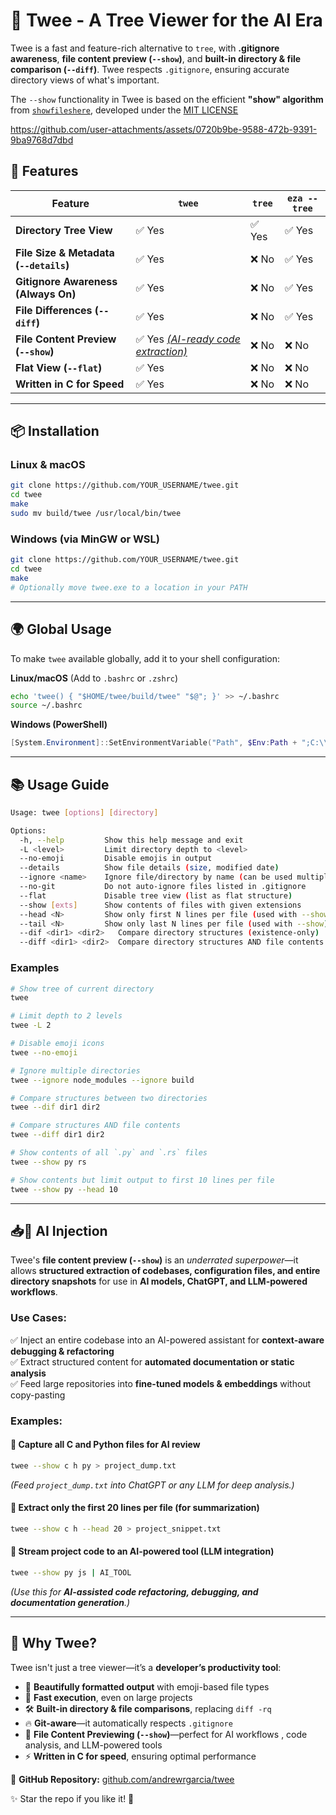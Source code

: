 # 🌳 Twee - A Tree Viewer for the AI Era  

Twee is a fast and feature-rich alternative to `tree`, with **.gitignore awareness**, **file content preview (`--show`)**, and **built-in directory & file comparison (`--diff`)**. Twee respects `.gitignore`, ensuring accurate directory views of what's important.

The `--show` functionality in Twee is based on the efficient **"show" algorithm** from [`showfileshere`](https://github.com/andrewrgarcia/showfileshere), developed under the [MIT LICENSE](https://github.com/andrewrgarcia/showfileshere/blob/main/LICENSE)  

https://github.com/user-attachments/assets/0720b9be-9588-472b-9391-9ba9768d7dbd

## 🚀 Features  

| Feature                                      | `twee` | `tree` | `eza --tree` |
|----------------------------------------------|--------|--------|--------------|
| **Directory Tree View**                      | ✅ Yes | ✅ Yes | ✅ Yes |
| **File Size & Metadata (`--details`)**       | ✅ Yes | ❌ No | ✅ Yes |
| **Gitignore Awareness (Always On)**          | ✅ Yes | ❌ No | ✅ Yes |
| **File Differences (`--diff`)**              | ✅ Yes | ❌ No | ✅ Yes |
| **File Content Preview (`--show`)**          | ✅ Yes [*(AI-ready code extraction)*](#ai-injection) | ❌ No | ❌ No |
| **Flat View (`--flat`)**                     | ✅ Yes | ❌ No | ❌ No |
| **Written in C for Speed**                   | ✅ Yes | ❌ No | ❌ No |


---

## 📦 Installation  

### Linux & macOS  

```sh
git clone https://github.com/YOUR_USERNAME/twee.git
cd twee
make
sudo mv build/twee /usr/local/bin/twee
```

### Windows (via MinGW or WSL)

```sh
git clone https://github.com/YOUR_USERNAME/twee.git
cd twee
make
# Optionally move twee.exe to a location in your PATH
```

---

## 🌍 Global Usage

To make `twee` available globally, add it to your shell configuration:

**Linux/macOS** (Add to `.bashrc` or `.zshrc`)

```sh
echo 'twee() { "$HOME/twee/build/twee" "$@"; }' >> ~/.bashrc
source ~/.bashrc
```

**Windows (PowerShell)**

```powershell
[System.Environment]::SetEnvironmentVariable("Path", $Env:Path + ";C:\\path\\to\\twee", [System.EnvironmentVariableTarget]::User)
```

---

## 📚 Usage Guide

```sh
Usage: twee [options] [directory]

Options:
  -h, --help         Show this help message and exit
  -L <level>         Limit directory depth to <level>
  --no-emoji         Disable emojis in output
  --details          Show file details (size, modified date)
  --ignore <name>    Ignore file/directory by name (can be used multiple times)
  --no-git           Do not auto-ignore files listed in .gitignore
  --flat             Disable tree view (list as flat structure)
  --show [exts]      Show contents of files with given extensions
  --head <N>         Show only first N lines per file (used with --show)
  --tail <N>         Show only last N lines per file (used with --show)
  --dif <dir1> <dir2>   Compare directory structures (existence-only)
  --diff <dir1> <dir2>  Compare directory structures AND file contents
```

### Examples

```sh
# Show tree of current directory
twee

# Limit depth to 2 levels
twee -L 2

# Disable emoji icons
twee --no-emoji

# Ignore multiple directories
twee --ignore node_modules --ignore build

# Compare structures between two directories
twee --dif dir1 dir2

# Compare structures AND file contents
twee --diff dir1 dir2

# Show contents of all `.py` and `.rs` files
twee --show py rs

# Show contents but limit output to first 10 lines per file
twee --show py --head 10
```

---

## 📥🤖 AI Injection  

Twee's **file content preview (`--show`)** is an *underrated superpower*—it allows **structured extraction of codebases, configuration files, and entire directory snapshots** for use in **AI models, ChatGPT, and LLM-powered workflows**.  

### Use Cases: 
✅ Inject an entire codebase into an AI-powered assistant for **context-aware debugging & refactoring**  
✅ Extract structured content for **automated documentation or static analysis**  
✅ Feed large repositories into **fine-tuned models & embeddings** without copy-pasting  

### Examples:

#### 🔹 **Capture all C and Python files for AI review**
```sh
twee --show c h py > project_dump.txt
```
_(Feed `project_dump.txt` into ChatGPT or any LLM for deep analysis.)_

#### 🔹 **Extract only the first 20 lines per file (for summarization)**
```sh
twee --show c h --head 20 > project_snippet.txt
```

#### 🔹 **Stream project code to an AI-powered tool (LLM integration)**
```sh
twee --show py js | AI_TOOL
```
_(Use this for **AI-assisted code refactoring, debugging, and documentation generation**.)_

---

## 🌟 Why Twee?  

Twee isn't just a tree viewer—it’s a **developer’s productivity tool**:  

- 🎨 **Beautifully formatted output** with emoji-based file types  
- 🚀 **Fast execution**, even on large projects  
- 🛠️ **Built-in directory & file comparisons**, replacing `diff -rq`  
- 🔥 **Git-aware**—it automatically respects `.gitignore`  
- 📂 **File Content Previewing (`--show`)**—perfect for AI workflows , code analysis, and LLM-powered tools  
- ⚡ **Written in C for speed**, ensuring optimal performance  

🔗 **GitHub Repository:** [github.com/andrewrgarcia/twee](https://github.com/andrewrgarcia/twee)

✨ Star the repo if you like it! 🚀

